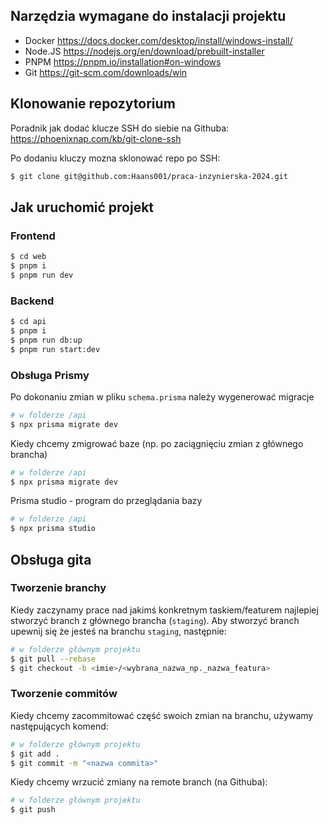 ## Narzędzia wymagane do instalacji projektu

- Docker https://docs.docker.com/desktop/install/windows-install/
- Node.JS https://nodejs.org/en/download/prebuilt-installer
- PNPM https://pnpm.io/installation#on-windows
- Git https://git-scm.com/downloads/win

## Klonowanie repozytorium

Poradnik jak dodać klucze SSH do siebie na Githuba: https://phoenixnap.com/kb/git-clone-ssh

Po dodaniu kluczy mozna sklonować repo po SSH:

```bash
$ git clone git@github.com:Haans001/praca-inzynierska-2024.git
```

## Jak uruchomić projekt

### Frontend

```bash
$ cd web
$ pnpm i
$ pnpm run dev
```

### Backend

```bash
$ cd api
$ pnpm i
$ pnpm run db:up
$ pnpm run start:dev
```

### Obsługa Prismy

Po dokonaniu zmian w pliku `schema.prisma` należy wygenerować migracje

```bash
# w folderze /api
$ npx prisma migrate dev
```

Kiedy chcemy zmigrować baze (np. po zaciągnięciu zmian z głównego brancha)

```bash
# w folderze /api
$ npx prisma migrate dev
```

Prisma studio - program do przeglądania bazy

```bash
# w folderze /api
$ npx prisma studio
```

## Obsługa gita

### Tworzenie branchy

Kiedy zaczynamy prace nad jakimś konkretnym taskiem/featurem najlepiej stworzyć branch z głównego brancha (`staging`).
Aby stworzyć branch upewnij się że jesteś na branchu `staging`, następnie:

```bash
# w folderze głównym projektu
$ git pull --rebase
$ git checkout -b <imie>/<wybrana_nazwa_np._nazwa_featura>
```

### Tworzenie commitów

Kiedy chcemy zacommitować część swoich zmian na branchu, używamy następujących komend:

```bash
# w folderze głównym projektu
$ git add .
$ git commit -m "<nazwa commita>"
```

Kiedy chcemy wrzucić zmiany na remote branch (na Githuba):

```bash
# w folderze głównym projektu
$ git push
```
